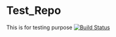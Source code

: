 # Test_Repo
This is for testing purpose
[![Build Status](http://34.217.65.13:8080/buildStatus/icon?job=Develop)](http://34.217.65.13:8080/job/Develop/)
